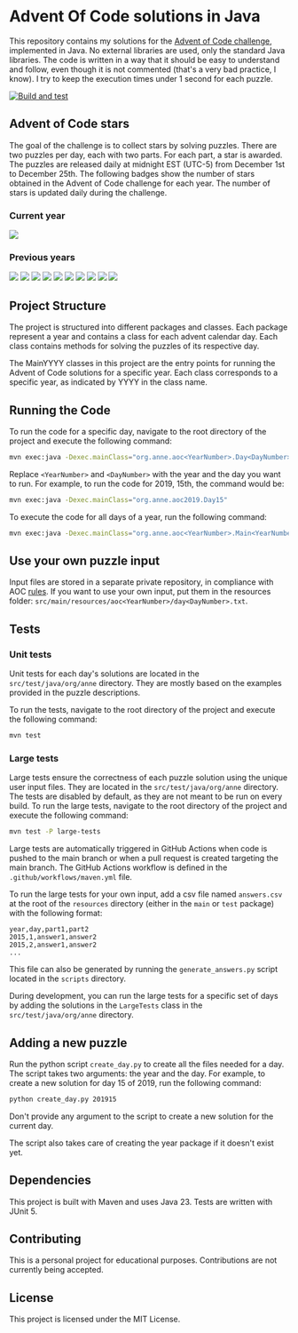 # Advent Of Code solutions in Java

This repository contains my solutions for the [Advent of Code challenge](https://adventofcode.com/), implemented in Java.
No external libraries are used, only the standard Java libraries. The code is written in a way that it should be easy to understand and follow, even though it is not commented (that's a very bad practice, I know). I try to keep the execution times under 1 second for each puzzle.

[![Build and test](https://github.com/dapitch666/AdventOfCode/actions/workflows/maven.yml/badge.svg)](https://github.com/dapitch666/AdventOfCode/actions/workflows/maven.yml)

## Advent of Code stars
The goal of the challenge is to collect stars by solving puzzles. There are two puzzles per day, each with two parts. For each part, a star is awarded. The puzzles are released daily at midnight EST (UTC-5) from December 1st to December 25th.
The following badges show the number of stars obtained in the Advent of Code challenge for each year. The number of stars is updated daily during the challenge.

### Current year
![](https://img.shields.io/badge/2025-0%20⭐-teal)

### Previous years
![](https://img.shields.io/badge/2015-50%20⭐-teal)
![](https://img.shields.io/badge/2016-50%20⭐-teal)
![](https://img.shields.io/badge/2017-50%20⭐-teal)
![](https://img.shields.io/badge/2018-50%20⭐-teal)
![](https://img.shields.io/badge/2019-50%20⭐-teal)
![](https://img.shields.io/badge/2020-50%20⭐-teal)
![](https://img.shields.io/badge/2021-50%20⭐-teal)
![](https://img.shields.io/badge/2022-50%20⭐-teal)
![](https://img.shields.io/badge/2023-50%20⭐-teal)
![](https://img.shields.io/badge/2024-50%20⭐-teal)

## Project Structure

The project is structured into different packages and classes. Each package represent a year and contains a class for each advent calendar day. Each class contains methods for solving the puzzles of its respective day.

The MainYYYY classes in this project are the entry points for running the Advent of Code solutions for a specific year. Each class corresponds to a specific year, as indicated by YYYY in the class name.

## Running the Code

To run the code for a specific day, navigate to the root directory of the project and execute the following command:

```bash
mvn exec:java -Dexec.mainClass="org.anne.aoc<YearNumber>.Day<DayNumber>"
```

Replace `<YearNumber>` and `<DayNumber>` with the year and the day you want to run. For example, to run the code for 2019, 15th, the command would be:

```bash
mvn exec:java -Dexec.mainClass="org.anne.aoc2019.Day15"
```

To execute the code for all days of a year, run the following command:

```bash
mvn exec:java -Dexec.mainClass="org.anne.aoc<YearNumber>.Main<YearNumber>"
```

## Use your own puzzle input

Input files are stored in a separate private repository, in compliance with AOC [rules](https://www.reddit.com/r/adventofcode/wiki/faqs/copyright/inputs/). If you want to use your own input, put them in the resources folder: `src/main/resources/aoc<YearNumber>/day<DayNumber>.txt`.

## Tests
### Unit tests

Unit tests for each day's solutions are located in the `src/test/java/org/anne` directory. They are mostly based on the examples provided in the puzzle descriptions.

To run the tests, navigate to the root directory of the project and execute the following command:

```bash
mvn test
```

### Large tests

Large tests ensure the correctness of each puzzle solution using the unique user input files. They are located in the `src/test/java/org/anne` directory. The tests are disabled by default, as they are not meant to be run on every build. To run the large tests, navigate to the root directory of the project and execute the following command:

```bash
mvn test -P large-tests
```

Large tests are automatically triggered in GitHub Actions when code is pushed to the main branch or when a pull request is created targeting the main branch. The GitHub Actions workflow is defined in the `.github/workflows/maven.yml` file.

To run the large tests for your own input, add a csv file named `answers.csv` at the root of the `resources` directory (either in the `main` or `test` package) with the following format:

```csv
year,day,part1,part2
2015,1,answer1,answer2
2015,2,answer1,answer2
...
``` 

This file can also be generated by running the `generate_answers.py` script located in the `scripts` directory.

During development, you can run the large tests for a specific set of days by adding the solutions in the `LargeTests` class in the `src/test/java/org/anne` directory.


## Adding a new puzzle

Run the python script `create_day.py` to create all the files needed for a day. The script takes two arguments: the year and the day. For example, to create a new solution for day 15 of 2019, run the following command:

```bash
python create_day.py 201915
```

Don't provide any argument to the script to create a new solution for the current day.

The script also takes care of creating the year package if it doesn't exist yet.

## Dependencies

This project is built with Maven and uses Java 23. Tests are written with JUnit 5.

## Contributing

This is a personal project for educational purposes. Contributions are not currently being accepted.

## License

This project is licensed under the MIT License.
